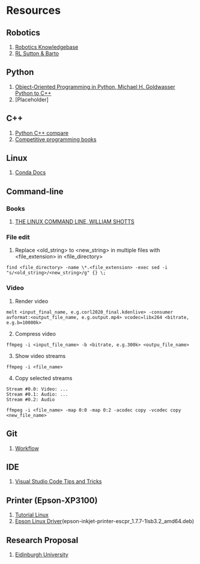 # Resources

## Robotics
1. [Robotics Knowledgebase](https://roboticsknowledgebase.com/)
2. [RL Sutton & Barto](http://www.incompleteideas.net/book/the-book-2nd.html)

## Python
1. [Object-Oriented Programming in Python, Michael H. Goldwasser](https://cs.slu.edu/~goldwasser/oopp/download/oopp.pdf)  
   [Python to C++](https://cs.slu.edu/~chambers/spring19/datastructures/python2cpp.pdf)
2. [Placeholder]

## C++
1. [Python C++ compare](https://realpython.com/python-vs-cpp/)
2. [Competitive programming books](https://cses.fi/book/index.php)

## Linux
1. [Conda Docs](https://conda.io/projects/conda/en/latest/user-guide/getting-started.html#managing-python)

## Command-line
### Books
1. [THE LINUX COMMAND LINE, WILLIAM SHOTTS](https://wiki.lib.sun.ac.za/images/c/ca/TLCL-13.07.pdf)
### File edit
1. Replace <old_string> to <new_string> in multiple files with <file_extension> in <file_directory>
```
find <file_directory> -name \*.<file_extension> -exec sed -i "s/<old_string>/<new_string>/g" {} \;
```
### Video
1. Render video
```
melt <input_final_name, e.g.corl2020_final.kdenlive> -consumer avformat:<output_file_name, e.g.output.mp4> vcodec=libx264 <bitrate, e.g.b=10000k>
```
2. Compress video
```
ffmpeg -i <input_file_name> -b <bitrate, e.g.300k> <outpu_file_name>
```
3. Show video streams
```
ffmpeg -i <file_name>
```
4. Copy selected streams 
```
Stream #0.0: Video: ...
Stream #0.1: Audio: ...
Stream #0.2: Audio
```
```
ffmpeg -i <file_name> -map 0:0 -map 0:2 -acodec copy -vcodec copy <new_file_name>
```



## Git
1. [Workflow](https://gist.github.com/blackfalcon/8428401)

## IDE
1. [Visual Studio Code Tips and Tricks](https://code.visualstudio.com/docs/getstarted/tips-and-tricks)




## Printer (Epson-XP3100)
1. [Tutorial Linux](https://tutorialforlinux.com/2019/09/25/driver-epson-xp-3100-ubuntu-18-04-how-to-download-install/3/)
1. [Epson Linux Driver](http://download.ebz.epson.net/dsc/search/01/search/searchModule)(epson-inkjet-printer-escpr_1.7.7-1lsb3.2_amd64.deb)

## Research Proposal
1. [Eidinburgh University](https://www.ed.ac.uk/files/imports/fileManager/HowToWriteProposal090415.pdf)
